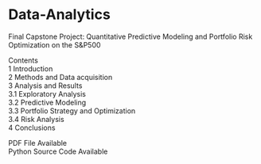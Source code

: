 # Data-Analytics  
Final Capstone Project: Quantitative Predictive Modeling and Portfolio Risk Optimization on the S&P500  

Contents  
1 Introduction    
2 Methods and Data acquisition  
3 Analysis and Results  
3.1 Exploratory Analysis  
3.2 Predictive Modeling  
3.3 Portfolio Strategy and Optimization  
3.4 Risk Analysis  
4 Conclusions  

PDF File Available  
Python Source Code Available
